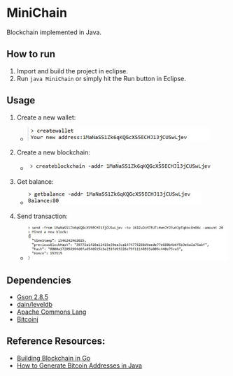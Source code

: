 # MiniChain
Blockchain implemented in Java.


## How to run
1. Import and build the project in eclipse.
2. Run ```java MiniChain``` or simply hit the Run button in Eclipse.

## Usage
1. Create a new wallet:
	- ![createwallet](https://raw.githubusercontent.com/kouchibin/MiniChain/master/images/createwallet.JPG)
	
2. Create a new blockchain:
	- ![createblockchain](https://raw.githubusercontent.com/kouchibin/MiniChain/master/images/createblockchain.JPG)

3. Get balance:
	- ![getbalance](https://raw.githubusercontent.com/kouchibin/MiniChain/master/images/getbalance.JPG)
	
4. Send transaction:
	- ![send](https://raw.githubusercontent.com/kouchibin/MiniChain/master/images/send.JPG)
	
## Dependencies
- [Gson 2.8.5](https://github.com/google/gson)
- [dain/leveldb](https://github.com/dain/leveldb)
- [Apache Commons Lang](https://commons.apache.org/proper/commons-lang/)
- [Bitcoinj](https://bitcoinj.github.io/)

## Reference Resources:
- [Building Blockchain in Go](https://jeiwan.cc/posts/building-blockchain-in-go-part-1/)
- [How to Generate Bitcoin Addresses in Java](https://www.novixys.com/blog/generate-bitcoin-addresses-java/)
